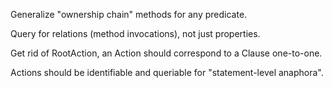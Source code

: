 Generalize "ownership chain" methods for any predicate.

Query for relations (method invocations), not just properties.

Get rid of RootAction, an Action should correspond to a Clause one-to-one.

Actions should be identifiable and queriable for "statement-level anaphora".

